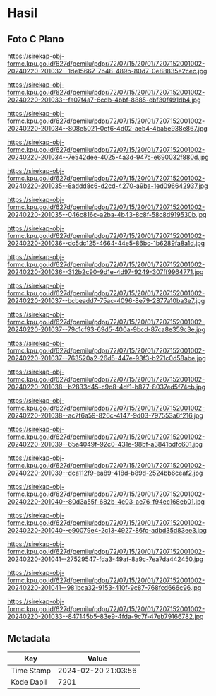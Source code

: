 # Hasil

## Foto C Plano

https://sirekap-obj-formc.kpu.go.id/627d/pemilu/pdpr/72/07/15/20/01/7207152001002-20240220-201032--1de15667-7b48-489b-80d7-0e88835e2cec.jpg

https://sirekap-obj-formc.kpu.go.id/627d/pemilu/pdpr/72/07/15/20/01/7207152001002-20240220-201033--fa07f4a7-6cdb-4bbf-8885-ebf30f491db4.jpg

https://sirekap-obj-formc.kpu.go.id/627d/pemilu/pdpr/72/07/15/20/01/7207152001002-20240220-201034--808e5021-0ef6-4d02-aeb4-4ba5e938e867.jpg

https://sirekap-obj-formc.kpu.go.id/627d/pemilu/pdpr/72/07/15/20/01/7207152001002-20240220-201034--7e542dee-4025-4a3d-947c-e690032f880d.jpg

https://sirekap-obj-formc.kpu.go.id/627d/pemilu/pdpr/72/07/15/20/01/7207152001002-20240220-201035--8addd8c6-d2cd-4270-a9ba-1ed096642937.jpg

https://sirekap-obj-formc.kpu.go.id/627d/pemilu/pdpr/72/07/15/20/01/7207152001002-20240220-201035--046c816c-a2ba-4b43-8c8f-58c8d919530b.jpg

https://sirekap-obj-formc.kpu.go.id/627d/pemilu/pdpr/72/07/15/20/01/7207152001002-20240220-201036--dc5dc125-4664-44e5-86bc-1b6289fa8a1d.jpg

https://sirekap-obj-formc.kpu.go.id/627d/pemilu/pdpr/72/07/15/20/01/7207152001002-20240220-201036--312b2c90-9d1e-4d97-9249-307ff9964771.jpg

https://sirekap-obj-formc.kpu.go.id/627d/pemilu/pdpr/72/07/15/20/01/7207152001002-20240220-201037--bcbeadd7-75ac-4096-8e79-2877a10ba3e7.jpg

https://sirekap-obj-formc.kpu.go.id/627d/pemilu/pdpr/72/07/15/20/01/7207152001002-20240220-201037--79c1cf93-69d5-400a-9bcd-87ca8e359c3e.jpg

https://sirekap-obj-formc.kpu.go.id/627d/pemilu/pdpr/72/07/15/20/01/7207152001002-20240220-201037--763520a2-26d5-447e-93f3-b271c0d58abe.jpg

https://sirekap-obj-formc.kpu.go.id/627d/pemilu/pdpr/72/07/15/20/01/7207152001002-20240220-201038--b2833d45-c9d8-4df1-b877-8037ed5f74cb.jpg

https://sirekap-obj-formc.kpu.go.id/627d/pemilu/pdpr/72/07/15/20/01/7207152001002-20240220-201038--ac7f6a59-826c-4147-9d03-797553a6f216.jpg

https://sirekap-obj-formc.kpu.go.id/627d/pemilu/pdpr/72/07/15/20/01/7207152001002-20240220-201039--65a4049f-92c0-431e-98bf-a3841bdfc601.jpg

https://sirekap-obj-formc.kpu.go.id/627d/pemilu/pdpr/72/07/15/20/01/7207152001002-20240220-201039--dca112f9-ea89-418d-b89d-2524bb6ceaf2.jpg

https://sirekap-obj-formc.kpu.go.id/627d/pemilu/pdpr/72/07/15/20/01/7207152001002-20240220-201040--80d3a55f-682b-4e03-ae76-f94ec168eb01.jpg

https://sirekap-obj-formc.kpu.go.id/627d/pemilu/pdpr/72/07/15/20/01/7207152001002-20240220-201040--e90079e4-2c13-4927-86fc-adbd35d83ee3.jpg

https://sirekap-obj-formc.kpu.go.id/627d/pemilu/pdpr/72/07/15/20/01/7207152001002-20240220-201041--27529547-fda3-49af-8a9c-7ea7da442450.jpg

https://sirekap-obj-formc.kpu.go.id/627d/pemilu/pdpr/72/07/15/20/01/7207152001002-20240220-201041--981bca32-9153-410f-9c87-768fcd666c96.jpg

https://sirekap-obj-formc.kpu.go.id/627d/pemilu/pdpr/72/07/15/20/01/7207152001002-20240220-201033--847145b5-83e9-4fda-9c7f-47eb79166782.jpg


## Metadata

| Key        | Value               |
| ---------- | ------------------- |
| Time Stamp | 2024-02-20 21:03:56 |
| Kode Dapil | 7201                |



